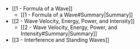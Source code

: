 - [[1 - Formula of a Wave]]
	- [[1 - Formula of a Wave#Summary|Summary]]
- [[2 - Wave Velocity, Energy, Power, and Intensity]]
	- [[2 - Wave Velocity, Energy, Power, and Intensity#Summary|Summary]]
- [[3 - Interference and Standing Waves]]